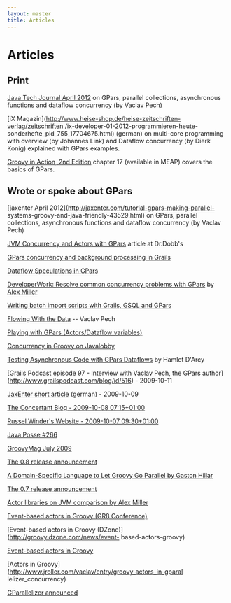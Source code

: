 ```yaml
---
layout: master
title: Articles
---
```



# Articles

## Print

[Java Tech Journal April 2012](http://jaxenter.com/java-tech-journal/JTJ-2012-03) on GPars, parallel collections, asynchronous functions
and dataflow concurrency (by Vaclav Pech)

[iX Magazin](http://www.heise-shop.de/heise-zeitschriften-verlag/zeitschriften
/ix-developer-01-2012-programmieren-heute-sonderhefte_pid_755_17704675.html)
(german) on multi-core programming with overview (by Johannes Link) and
Dataflow concurrency (by Dierk Konig) explained with GPars examples.

[Groovy in Action, 2nd Edition](http://www.manning.com/koenig2) chapter 17
(available in MEAP) covers the basics of GPars.

## Wrote or spoke about GPars

[jaxenter April 2012](http://jaxenter.com/tutorial-gpars-making-parallel-
systems-groovy-and-java-friendly-43529.html) on GPars, parallel collections,
asynchronous functions and dataflow concurrency (by Vaclav Pech)

[JVM Concurrency and Actors with GPars](http://drdobbs.com/high-performance-computing/229402193) article at Dr.Dobb's

[GPars concurrency and background processing in Grails](http://www.dzone.com/links/r/concurrency_and_background_tasks_in_grails.html)

[Dataflow Speculations in
GPars](http://www.jroller.com/vaclav/entry/dataflow_speculations)

[DeveloperWork: Resolve common concurrency problems with
GPars](http://www.ibm.com/developerworks/java/library/j-gpars/index.html) by
[Alex Miller](http://tech.puredanger.com/)

[Writing batch import scripts with Grails, GSQL and
GPars](http://fbflex.wordpress.com/2010/06/11/writing-batch-import-scripts-with-grails-gsql-and-gpars/)

[Flowing With the Data](http://java.dzone.com/articles/flowing-data) -- Vaclav Pech

[Playing with GPars (Actors/Dataflow
variables)](http://wordpress.transentia.com.au/wordpress/2010/03/05/playing-with-gpars/)

[Concurrency in Groovy on Javalobby](http://java.dzone.com/articles/dont-be-afraid-try-gpars)

[Testing Asynchronous Code with GPars
Dataflows](http://hamletdarcy.blogspot.com/2010/02/testing-asynchronous-code-with-gpars.html) by Hamlet D'Arcy

[Grails Podcast episode 97 - Interview with Vaclav Pech, the GPars
author\](http://www.grailspodcast.com/blog/id/516) - 2009-10-11

[JaxEnter short article](http://it-republik.de/jaxenter/artikel/GPars-Parallelitaet-fuer-Java-mit-Groovy-Mitteln-2608.html) (german) - 2009-10-09

[The Concertant Blog - 2009-10-08
07:15+01:00](http://www.concertant.com/blog/2009-10-08-07-15)

[Russel Winder's Website - 2009-10-07
09:30+01:00](http://www.russel.org.uk/blog/2009-10-07-09-30)

[Java Posse #266](http://javaposse.com/index.php?post_id=501792)

[GroovyMag July 2009](http://www.groovymag.com/main.issues.description/id=11/)

[The 0.8 release
announcement](http://groovy.dzone.com/announcements/gparalelizer-08-released)

[A Domain-Specific Language to Let Groovy Go Parallel by Gaston
Hillar](http://www.ddj.com/go-parallel/blog/archives/2009/06/a_domainspecifi.html)

[The 0.7 release announcement](http://www.jroller.com/vaclav/entry/another_milestone_for_gparallelizer_the)

[Actor libraries on JVM comparison by Alex
Miller](http://www.javaworld.com/javaworld/jw-03-2009/jw-03-actor-concurrency2.html)

[Event-based actors in Groovy (GR8
Conference)](http://www.gr8conf.org/blog/2009/03/05/19)

[Event-based actors in Groovy (DZone)](http://groovy.dzone.com/news/event-
based-actors-groovy)

[Event-based actors in
Groovy](http://www.jroller.com/vaclav/entry/event_based_actors_in_groovy)

[Actors in Groovy](http://www.jroller.com/vaclav/entry/groovy_actors_in_gparal
lelizer_concurrency)

[GParallelizer
announced](http://www.jroller.com/vaclav/entry/gparallelizer_made_available)
